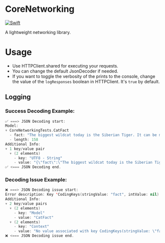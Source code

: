 # CoreNetworking

[![Swift](https://github.com/mdb1/CoreNetworking/actions/workflows/swift.yml/badge.svg)](https://github.com/mdb1/CoreNetworking/actions/workflows/swift.yml)

A lightweight networking library.

# Usage
* Use HTTPClient.shared for executing your requests.
* You can change the default JsonDecoder if needed.
* If you want to toggle the verbosity of the prints to the console, change the value of the `logResponses` boolean in HTTPClient. It's `true` by default.

## Logging

### Success Decoding Example:

```swift
✅ ===> JSON Decoding start:
Model:
▿ CoreNetworkingTests.CatFact
  - fact: "The biggest wildcat today is the Siberian Tiger. It can be more than 12 feet (3.6 m) long (about the size of a small car) and weigh up to 700 pounds (317 kg)."
  - length: 158
Additional Info:
▿ 1 key/value pair
  ▿ (2 elements)
    - key: "UTF8 - String"
    - value: "{\"fact\":\"The biggest wildcat today is the Siberian Tiger. It can be more than 12 feet (3.6 m) long (about the size of a small car) and weigh up to 700 pounds (317 kg).\",\"length\":158}"
✅ <=== JSON Decoding end.
```

### Decoding Issue Example:

```swift
❌ ===> JSON Decoding issue start:
Error description: Key 'CodingKeys(stringValue: "fact", intValue: nil)' not found
Additional Info:
▿ 2 key/value pairs
  ▿ (2 elements)
    - key: "Model"
    - value: "CatFact"
  ▿ (2 elements)
    - key: "Context"
    - value: "No value associated with key CodingKeys(stringValue: \"fact\", intValue: nil) (\"fact\")."
❌ <=== JSON Decoding issue end.
```
